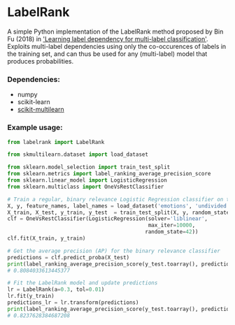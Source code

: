  # LabelRank
 A simple Python implementation of the LabelRank method proposed by Bin Fu (2018) in ['Learning label dependency for multi-label classification'](https://opus.lib.uts.edu.au/bitstream/10453/123252/2/02whole.pdf). Exploits multi-label dependencies using only the co-occurences of labels in the training set, and can thus be used for any (multi-label) model that produces probabilities.      

### Dependencies:
* numpy
* scikit-learn
* [scikit-multilearn](http://scikit.ml/index.html)

### Example usage:

```python
from labelrank import LabelRank

from skmultilearn.dataset import load_dataset

from sklearn.model_selection import train_test_split
from sklearn.metrics import label_ranking_average_precision_score
from sklearn.linear_model import LogisticRegression
from sklearn.multiclass import OneVsRestClassifier

# Train a regular, binary relevance Logistic Regression classifier on the emotions dataset
X, y, feature_names, label_names = load_dataset('emotions', 'undivided')
X_train, X_test, y_train, y_test  = train_test_split(X, y, random_state=42, test_size=0.2)
clf = OneVsRestClassifier(LogisticRegression(solver='liblinear', 
                                             max_iter=10000,
                                            random_state=42))
clf.fit(X_train, y_train)

# Get the average precision (AP) for the binary relevance classifier
predictions = clf.predict_proba(X_test)
print(label_ranking_average_precision_score(y_test.toarray(), predictions))
# 0.8084033613445377

# Fit the LabelRank model and update predictions
lr = LabelRank(a=0.3, tol=0.01)
lr.fit(y_train)
predictions_lr = lr.transform(predictions)
print(label_ranking_average_precision_score(y_test.toarray(), predictions_lr))
# 0.8237628384687208

```

